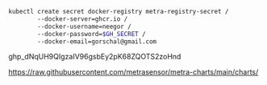 ```bash
kubectl create secret docker-registry metra-registry-secret /
        --docker-server=ghcr.io /
        --docker-username=neegor /
        --docker-password=$GH_SECRET /
        --docker-email=gorschal@gmail.com
```

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

https://raw.githubusercontent.com/metrasensor/metra-charts/main/charts/








